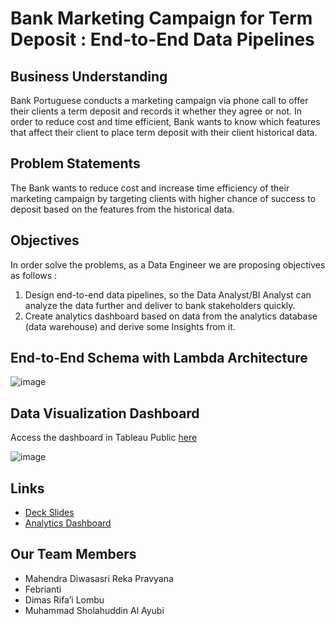 # Bank Marketing Campaign for Term Deposit : End-to-End Data Pipelines

## Business Understanding

Bank Portuguese conducts a marketing campaign via phone call to offer their clients a term deposit and records it whether they agree or not.
In order to reduce cost and time efficient, Bank wants to know which features that affect their client to place term deposit with their client historical data.

## Problem Statements

The Bank wants to reduce cost and increase time efficiency of their marketing campaign by targeting clients with higher chance of success to deposit based on the features from the historical data. 
## Objectives

In order solve the problems, as a Data Engineer we are proposing objectives as follows : 

1. Design end-to-end data pipelines, so the Data Analyst/BI Analyst can analyze the data further and deliver to bank stakeholders quickly.
2. Create analytics dashboard based on data from the analytics database (data warehouse) and derive some Insights from it.

## End-to-End Schema with Lambda Architecture

![image](https://user-images.githubusercontent.com/25638454/230105761-45111265-fdd7-4a5a-947c-a15432d4016b.png)

## Data Visualization Dashboard

Access the dashboard in Tableau Public [here](https://public.tableau.com/app/profile/muhammad.sholahuddin.al.ayubi/viz/final-project-dashboard/Dashboard1?publish=yes)

![image](https://user-images.githubusercontent.com/25638454/230109254-8a55f249-5ade-4f3c-b573-d38869f02945.png)

## Links
- [Deck Slides](https://docs.google.com/presentation/d/1eUcCzFZcUY7ccTL7gGFcOrrQB3iMTxqG/edit?usp=sharing&ouid=108195231321016830672&rtpof=true&sd=true)
- [Analytics Dashboard](https://public.tableau.com/app/profile/muhammad.sholahuddin.al.ayubi/viz/final-project-dashboard/Dashboard1?publish=yes)

## Our Team Members
- Mahendra Diwasasri Reka Pravyana
- Febrianti
- Dimas Rifa’i Lombu
- Muhammad Sholahuddin Al Ayubi
